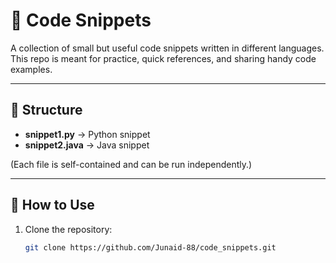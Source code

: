 # 📝 Code Snippets

A collection of small but useful code snippets written in different languages.  
This repo is meant for practice, quick references, and sharing handy code examples.

---

## 📂 Structure

- **snippet1.py** → Python snippet  
- **snippet2.java** → Java snippet  

(Each file is self-contained and can be run independently.)

---

## 🚀 How to Use

1. Clone the repository:
   ```bash
   git clone https://github.com/Junaid-88/code_snippets.git
